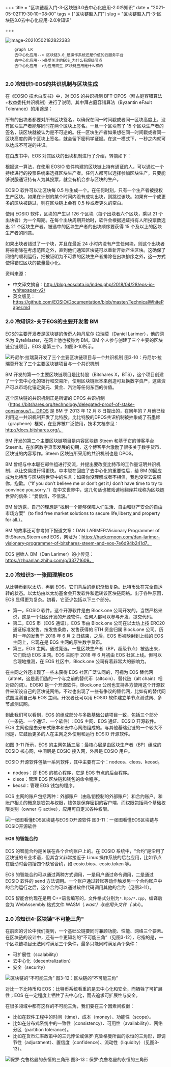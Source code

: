 +++
title = "区块链超入门-3-区块链3.0去中心化应用-2.0冷知识"
date = "2021-05-02T19:30:10+08:00"
tags = ["区块链超入门"]
slug = "区块链超入门-3-区块链3.0去中心化应用-2.0冷知识"

+++

![image-20210502182822383](C:\Users\jiaoj\Desktop\current\rorrim\static\images\image-20210502182822383.png)
```mermaid
	graph LR
	去中心化应用--> 区块链3.0_是操作系统还是价值的云服务平台
	去中心化应用-->备受关注的EOS_为什么有超级节点
	去中心化应用-->为应用而生_区块链应用是什么样的
	
```

### 2.0 冷知识1-EOS的共识机制与区块生成

在《EOSIO 技术白皮书》中，对 EOS 的共识机制 BFT-DPOS（拜占庭容错算法+权益委托共识机制）进行了说明。其中拜占庭容错算法（Byzantin eFault Tolerance）的用途是：

所有的出块者都要对所有区块签名，以确保在同一时间戳或者同一区块高度上，没有区块生产者能够同时在两个区块上签名。一旦一个区块有了 15 个区块生产者的签名，该区块就被认为是不可逆的。任一区块生产者如果想在同一时间戳或者同一区块高度的两个区块上签名，就会留下密码学证据。在这一模式下，一秒之内就可以达成不可逆的共识。


在白皮书中，EOS 对其区块的出块机制进行了介绍，转摘如下：

根据这一算法，在使用 EOSIO 软件构建的区块链上持有通证的人，可以通过一个持续进行的投票系统来选择区块生产者。任何人都可以选择参加区块生产，只要能够说服通证持有人为其投票，就会有机会参与区块的生产。

EOSIO 软件可以让区块每 0.5 秒生成一个。在任何时刻，只有一个生产者被授权生产区块。如果在计划的某个时间内没有成功出块，则跳过该块。如果有一个或更多的区块被跳过，则在区块链上会有 0.5 秒或者更久的空白。

使用 EOSIO 软件，区块的产生以 126 个区块（每个出块者六个区块，乘以 21 个出块者）为一个周期。在每个出块周期开始时，软件会根据通证持有人所投票数选出 21 个区块生产者。被选中的区块生产者的出块顺序要获得 15 个及以上的区块生产者的同意。

如果出块者错过了一个块，并且在最近 24 小时内没有产生任何块，则这个出块者将被剔除在考虑范围之外，直到他们通知区块链可以重新开始产生区块。这确保了网络的顺利运行，把被证明为不可靠的区块生产者排除在出块排序之外，这一方式使得错过区块的数量最小化。

资料来源：

- 中文译文摘自：http://blog.eosdata.io/index.php/2018/04/28/eos-io-whitepaper-v2/
- 英文版见：https://github.com/EOSIO/Documentation/blob/master/TechnicalWhitePaper.md

### 2.0 冷知识2-关于EOS的主要开发者 BM

EOS的主要开发者是区块链的传奇人物丹尼尔·拉瑞莫（Daniel Larimer），他的网名为 ByteMaster，在网上他也被称为 BM。BM 个人参与创建了三个主要的区块链公链项目，EOS 是第三个，如图3-10所示。



![丹尼尔·拉瑞莫开发了三个主要区块链项目与一个共识机制](C:\Users\jiaoj\Desktop\current\rorrim\static\images\1-1Z111154R4161.gif)
图3-10：丹尼尔·拉瑞莫开发了三个主要区块链项目与一个共识机制


BM 开发的第一个主要区块链项目是比特股（Bitshares X，BTS），这个项目创建了一个去中心化的银行和交易所，使用区块链账本来创造可互换数字资产，这些资产可以市场化锚定美元、黄金、汽油等任何东西的价值。

这个区块链的共识机制正是所谓的 DPOS 共识机制（https://bitshares.org/technology/delegated-proof-of-stake-consensus/）。DPOS 是 BM 于 2013 年 12 月 8 日提出的，在同年的 7 月他已经利用这一共识机制开发了比特股。比比特股的DPOS共识机制被抽象成了石墨烯（graphene）框架，在业界被广泛使用，技术文档参见：http://docs.bitshares.org/。

BM 开发的第二个主要区块链项目是内容区块链 Steem 和基于它的博客平台 Steemit。在加密数字货币发展的初期，这个博客平台激励了很多关于数字货币、区块链的内容写作。Steem 区块链所采用的共识机制也是 DPOS。

BM 曾经与中本聪在邮件组进行交流，并提出要改变比特币的工作量证明共识机制，以让交易进行得更快。中本聪在回应了去中心化的重要性后，给 BM 的回应成为比特币与区块链世界中的名言：如果你没理解或者不相信，我也没空去说服你，抱歉。（“If you don’t believe me or don’t get it,I don’t have time to try to convince you,sorry.”）在中文世界中，这几句话也被戏谑地翻译并戏称为区块链世界的信条：“爱信信，不信滚。”

BM 曾透露，自己的理想是“找到一个能够保障人们生活、自由和财产安全的自由市场方案”（to find free market solutions to secure life,liberty,and property for all.）。

BM 的故事还可参考如下报道文章：DAN LARIMER:Visionary Programmer of BitShares,Steem and EOS，网址为：https://hackernoon.com/dan-larimer-visionary-programmer-of-bitshares-steem-and-eos-7e6d94b241d7。

EOS 创始人 BM（Dan Larimer）的小传见：https://zhuanlan.zhihu.com/p/33771609。

### 2.0 冷知识3-一张图理解EOS

从比特币到以太坊，再到 EOS，它们背后的组织渐趋复杂。比特币处在完全自运转的状态。以太坊由以太坊基金会开发软件和运转该区块链网络。出于各种原因，EOS 显得更为复杂。初看，它至少包括以下三个部分。

- 第一，EOSIO 软件。这个开源软件是由 Block.one 公司开发的。当然严格来说，这是一个社区开发的开源软件，任何人都可以参与开发、提交代码。
- 第二，EOS 币（EOS 通证）。EOS 币由 Block.one 公司在以太坊上按 ERC20 通证标准发售。按发售条款，发售获得的 ETH 资金归属 Block.one 公司。历时一年的发售于 2018 年 6 月 2 日结束，之后，EOS 币被映射到上线的 EOS 主网上，它现在是 EOS 主网的原生数字货币。
- 第三，EOS 主网。通过竞选，一批区块生产者（BP，超级节点）被选出来，它们启动 EOS 主网。EOS 主网于 2018 年 6 月初由 EOS 社区上线。但可以合理地推测，在 EOS 社区中，Block.one 公司有着非常大的影响力。


在主网之外还出现了一些未获得 EOS 社区广泛认同的，可视为 EOS 替代网（altnet，这是我们造的一个与之前的替代币（altcoin）、替代链（alt chain）相对应的词）。EOSIO 是一个开源软件，Block.one 公司也支持各方使用这个开源软件来架设自己的区块链网络。不过也出现了一些有争议的替代网，比如有的替代网试图混淆自己与 EOS 主网。开发者还可以用 EOSIO 软件建立单节点测试网、多节点测试网。

到此我们可以看到，EOS 的组成部分与多数基础公链项目一致，包括三个部分（一条链、一个通证、一个软件）：EOS 主网、EOS 通证、EOSIO 开源软件。EOS 主网也是由分布式账本和去中心网络组成的。与其他基础公链的一个较大不同是，它鼓励更多的人在主网之外使用和运行 EOSIO 开源软件。

如图 3-11 所示，EOS 的主网包括三层：最核心层是由区块生产者（BP）组成的 EOSIO 核心网，中间层是 EOSIO 接入网，外层是 EOSIO 用户。

EOSIO 开源软件包括一系列软件，其中主要有三个：nodeos、cleos、keosd。

- nodeos：即 EOS 的核心程序，它是 EOS 节点的后台程序。
- cleos：管理 EOS 区块链和钱包的命令程序。
- keosd：管理 EOS 钱包的程序。


EOS 主网的账户包括两种：外部账户（由私钥控制的外部账户）和合约账户。和账户相关的概念是钱包与权限，钱包是保存密钥的客户端，而权限包括两个基础权限类别（owner 与 active），应用可自定义各种权限。



![一张图看懂EOS区块链与EOSIO开源软件](http://c.biancheng.net/uploads/allimg/190111/1-1Z1111600145A.gif)
图3-11：一张图看懂EOS区块链与EOSIO开源软件

#### EOS 的智能合约

EOS 的智能合约是关联在各个合约账户上的。在 EOSIO 系统中，“合约”是沿用了区块链的专业术语，但其含义非常接近于 Linux 操作系统的后台应用，比如节点在启动时会包括四个缺省合约，如 eosio.bios、eosio.token 等。

EOS 的智能合约可以通过两种方式调用，一是用户通过命令调用，二是通过 EOSIO 软件的 send 方法调用。一个账户通过转账等动作触发另一个合约账户中的合约运行之后，这个合约可以通过软件代码调用其他的合约（见图3-11）。

EOS 智能合约现在是用 C++语言编写的，文件格式分别为`*.hpp/*.cpp`，编译后变为 WebAssembly 格式文件 WASM（*.wast）与应用头文件（*.abi）。

### 2.0 冷知识4-区块链"不可能三角"

在前面的讨论中我们提到，一个基础公链要同时兼顾功能、性能、网络三个要素。在区块链的设计中，还有一个更知名的“不可能三角”（见图3-12），它指的是，一个区块链项目无法同时满足三个条件，最多只能同时满足两个条件：

- 可扩展性（scalability）
- 去中心化（decentralization）
- 安全（security）



![区块链的“不可能三角”](C:\Users\jiaoj\Desktop\current\rorrim\static\images\1-1Z11116051OI.gif)
图3-12：区块链的“不可能三角”


对比一下比特币和 EOS：比特币系统看重的是去中心化和安全，而牺牲了可扩展性；EOS 在一定程度上牺牲了去中心化，而去追求可扩展性与安全。

在很多领域中都有这样的不可能三角，我们要在三个因素间权衡：

- 比如在软件工程中的时间（time）、成本（money）、功能性（scope）。
- 比如在分布式系统中的一致性（consistency）、可用性（availability）、网络分区（partition tolerance）。
- 比如在货币汇率政策中的三元悖论或保罗·克鲁格曼所画的永恒的三角形，即调节性（adjustment）、置信度（confidence）、流动性（liquidity）（见图3-13）。



![保罗·克鲁格曼的永恒的三角形](C:\Users\jiaoj\Desktop\current\rorrim\static\images\1-1Z111160IA02.gif)
图3-13：保罗·克鲁格曼的永恒的三角形